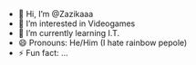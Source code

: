 - 👋 Hi, I’m @Zazikaaa
- 👀 I’m interested in Videogames
- 🌱 I’m currently learning I.T.
- 😄 Pronouns: He/Him (I hate rainbow pepole)
- ⚡ Fun fact: ...

<!---
Zazikaaa/Zazikaaa is a ✨ special ✨ repository because its `README.md` (this file) appears on your GitHub profile.
You can click the Preview link to take a look at your changes.
--->

